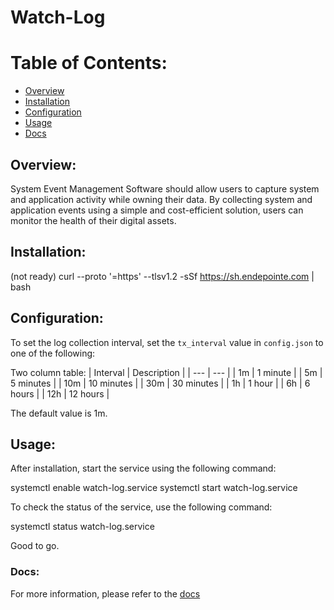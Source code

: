 


# Watch-Log

# Table of Contents:

- [Overview](#overview)
- [Installation](#installation)
- [Configuration](#configuration)
- [Usage](#usage)
- [Docs](#docs)

## Overview:
System Event Management Software should allow users to capture system and application activity while owning their data. By collecting system and application events using a simple and cost-efficient solution, users can monitor the health of their digital assets.

## Installation:
(not ready) curl --proto '=https' --tlsv1.2 -sSf https://sh.endepointe.com | bash

## Configuration:
To set the log collection interval, set the ```tx_interval``` value in `config.json` to one of the following:

Two column table:
| Interval | Description |
| --- | --- |
| 1m | 1 minute |
| 5m | 5 minutes |
| 10m | 10 minutes |
| 30m | 30 minutes |
| 1h | 1 hour |
| 6h | 6 hours |
| 12h | 12 hours |

The default value is 1m.


## Usage:
After installation, start the service using the following command:

systemctl enable watch-log.service
systemctl start watch-log.service

To check the status of the service, use the following command:

systemctl status watch-log.service

Good to go.



### Docs:
For more information, please refer to the [docs](./docs/README.md)
